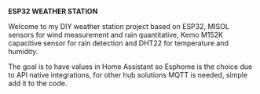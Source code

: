 **ESP32 WEATHER STATION**

Welcome to my DIY weather station project based on ESP32, MISOL sensors for wind measurement and rain quantitative, Kemo M152K capacitive sensor for rain detection and DHT22 for temperature and humidity.

The goal is to have values in Home Assistant so Esphome is the choice due to API native integrations, for other hub solutions MQTT is needed, simple add it to the code.

